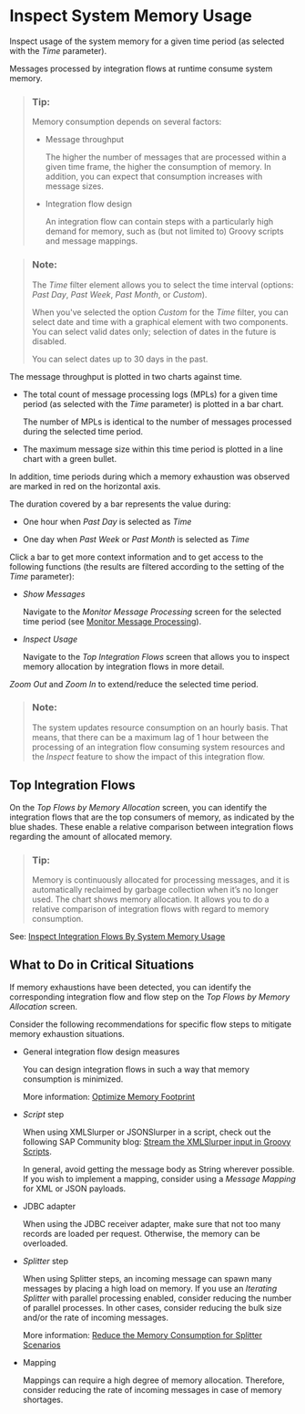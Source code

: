 <!-- loioe9617dd737384100b96194d37badbb80 -->

# Inspect System Memory Usage

Inspect usage of the system memory for a given time period \(as selected with the *Time* parameter\).

Messages processed by integration flows at runtime consume system memory.

> ### Tip:  
> Memory consumption depends on several factors:
> 
> -   Message throughput
> 
>     The higher the number of messages that are processed within a given time frame, the higher the consumption of memory. In addition, you can expect that consumption increases with message sizes.
> 
> -   Integration flow design
> 
>     An integration flow can contain steps with a particularly high demand for memory, such as \(but not limited to\) Groovy scripts and message mappings.

> ### Note:  
> The *Time* filter element allows you to select the time interval \(options: *Past Day*, *Past Week*, *Past Month*, or *Custom*\).
> 
> When you've selected the option *Custom* for the *Time* filter, you can select date and time with a graphical element with two components. You can select valid dates only; selection of dates in the future is disabled.
> 
> You can select dates up to 30 days in the past.

The message throughput is plotted in two charts against time.

-   The total count of message processing logs \(MPLs\) for a given time period \(as selected with the *Time* parameter\) is plotted in a bar chart.

    The number of MPLs is identical to the number of messages processed during the selected time period.

-   The maximum message size within this time period is plotted in a line chart with a green bullet.


In addition, time periods during which a memory exhaustion was observed are marked in red on the horizontal axis.

The duration covered by a bar represents the value during:

-   One hour when *Past Day* is selected as *Time* 

-   One day when *Past Week* or *Past Month* is selected as *Time* 


Click a bar to get more context information and to get access to the following functions \(the results are filtered according to the setting of the *Time* parameter\):

-   *Show Messages*

    Navigate to the *Monitor Message Processing* screen for the selected time period \(see [Monitor Message Processing](monitor-message-processing-314df3f.md)\).

-   *Inspect Usage*

    Navigate to the *Top Integration Flows* screen that allows you to inspect memory allocation by integration flows in more detail.


*Zoom Out* and *Zoom In* to extend/reduce the selected time period. 

> ### Note:  
> The system updates resource consumption on an hourly basis. That means, that there can be a maximum lag of 1 hour between the processing of an integration flow consuming system resources and the *Inspect* feature to show the impact of this integration flow.



<a name="loioe9617dd737384100b96194d37badbb80__section_tqd_3w1_bxb"/>

## Top Integration Flows

On the *Top Flows by Memory Allocation* screen, you can identify the integration flows that are the top consumers of memory, as indicated by the blue shades. These enable a relative comparison between integration flows regarding the amount of allocated memory.

> ### Tip:  
> Memory is continuously allocated for processing messages, and it is automatically reclaimed by garbage collection when it’s no longer used. The chart shows memory allocation. It allows you to do a relative comparison of integration flows with regard to memory consumption.

See: [Inspect Integration Flows By System Memory Usage](inspect-integration-flows-by-system-memory-usage-2a2e1f2.md)



<a name="loioe9617dd737384100b96194d37badbb80__section_vgy_pw5_ywb"/>

## What to Do in Critical Situations

If memory exhaustions have been detected, you can identify the corresponding integration flow and flow step on the *Top Flows by Memory Allocation* screen.

Consider the following recommendations for specific flow steps to mitigate memory exhaustion situations.

-   General integration flow design measures

    You can design integration flows in such a way that memory consumption is minimized.

    More information: [Optimize Memory Footprint](optimize-memory-footprint-dc24074.md)

-   *Script* step

    When using XMLSlurper or JSONSlurper in a script, check out the following SAP Community blog: [Stream the XMLSlurper input in Groovy Scripts](https://blogs.sap.com/2017/06/20/stream-the-xmlslurper-input-in-groovy-scripts/).

    In general, avoid getting the message body as String wherever possible. If you wish to implement a mapping, consider using a *Message Mapping* for XML or JSON payloads.

-   JDBC adapter

    When using the JDBC receiver adapter, make sure that not too many records are loaded per request. Otherwise, the memory can be overloaded.

-   *Splitter* step

    When using Splitter steps, an incoming message can spawn many messages by placing a high load on memory. If you use an *Iterating Splitter* with parallel processing enabled, consider reducing the number of parallel processes. In other cases, consider reducing the bulk size and/or the rate of incoming messages.

    More information: [Reduce the Memory Consumption for Splitter Scenarios](reduce-the-memory-consumption-for-splitter-scenarios-de974b8.md)

-   Mapping

    Mappings can require a high degree of memory allocation. Therefore, consider reducing the rate of incoming messages in case of memory shortages.



